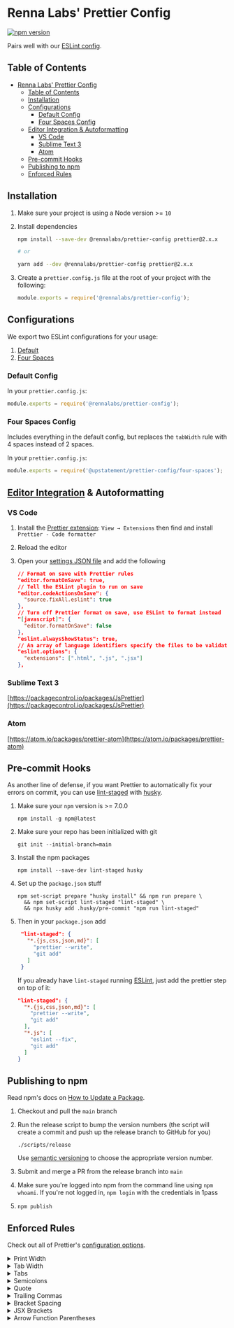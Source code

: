 # Renna Labs' Prettier Config

[![npm version](https://badge.fury.io/js/@rennalabs%2Fprettier-config.svg)](https://badge.fury.io/js/@rennalabs%2Fprettier-config)

Pairs well with our [ESLint config](https://www.npmjs.com/package/@rennalabs/eslint-config).

## Table of Contents

-   [Renna Labs' Prettier Config](#rennalabs-prettier-config)
    -   [Table of Contents](#table-of-contents)
    -   [Installation](#installation)
    -   [Configurations](#configurations)
        -   [Default Config](#default-config)
        -   [Four Spaces Config](#four-spaces-config)
    -   [Editor Integration & Autoformatting](#editor-integration--autoformatting)
        -   [VS Code](#vs-code)
        -   [Sublime Text 3](#sublime-text-3)
        -   [Atom](#atom)
    -   [Pre-commit Hooks](#pre-commit-hooks)
    -   [Publishing to npm](#publishing-to-npm)
    -   [Enforced Rules](#enforced-rules)

## Installation

1. Make sure your project is using a Node version >= `10`

2. Install dependencies

    ```sh
    npm install --save-dev @rennalabs/prettier-config prettier@2.x.x

    # or

    yarn add --dev @rennalabs/prettier-config prettier@2.x.x
    ```

3. Create a `prettier.config.js` file at the root of your project with the following:

    ```js
    module.exports = require('@rennalabs/prettier-config');
    ```

## Configurations

We export two ESLint configurations for your usage:

1. [Default](#default-config)
2. [Four Spaces](#four-spaces-config)

### Default Config

In your `prettier.config.js`:

```js
module.exports = require('@rennalabs/prettier-config');
```

### Four Spaces Config

Includes everything in the default config, but replaces the `tabWidth` rule with 4 spaces instead of 2 spaces.

In your `prettier.config.js`:

```js
module.exports = require('@upstatement/prettier-config/four-spaces');
```

## [Editor Integration](https://prettier.io/docs/en/editors.html) & Autoformatting

### VS Code

1. Install the [Prettier extension](https://marketplace.visualstudio.com/items?itemName=esbenp.prettier-vscode): `View → Extensions` then find and install `Prettier - Code formatter`
2. Reload the editor
3. Open your [settings JSON file](https://code.visualstudio.com/docs/getstarted/settings#_settings-file-locations) and add the following

    ```json
    // Format on save with Prettier rules
    "editor.formatOnSave": true,
    // Tell the ESLint plugin to run on save
    "editor.codeActionsOnSave": {
      "source.fixAll.eslint": true
    },
    // Turn off Prettier format on save, use ESLint to format instead
    "[javascript]": {
      "editor.formatOnSave": false
    },
    "eslint.alwaysShowStatus": true,
    // An array of language identifiers specify the files to be validated
    "eslint.options": {
      "extensions": [".html", ".js", ".jsx"]
    },
    ```

### Sublime Text 3

[https://packagecontrol.io/packages/JsPrettier](https://packagecontrol.io/packages/JsPrettier)

### Atom

[https://atom.io/packages/prettier-atom](https://atom.io/packages/prettier-atom)

## Pre-commit Hooks

As another line of defense, if you want Prettier to automatically fix your errors on commit, you can use [lint-staged](https://github.com/okonet/lint-staged) with [husky](https://github.com/typicode/husky).

1. Make sure your `npm` version is >= 7.0.0

    ```shell
    npm install -g npm@latest
    ```

2. Make sure your repo has been initialized with git

    ```shell
    git init --initial-branch=main
    ```

3. Install the npm packages

    ```shell
    npm install --save-dev lint-staged husky
    ```

4. Set up the `package.json` stuff

    ```shell
    npm set-script prepare "husky install" && npm run prepare \
      && npm set-script lint-staged "lint-staged" \
      && npx husky add .husky/pre-commit "npm run lint-staged"
    ```

5. Then in your `package.json` add

    ```json
     "lint-staged": {
       "*.{js,css,json,md}": [
         "prettier --write",
         "git add"
       ]
     }
    ```

    If you already have `lint-staged` running [ESLint](https://github.com/Renna-Labs/eslint-config#pre-commit-hook), just add the prettier step on top of it:

    ```json
    "lint-staged": {
      "*.{js,css,json,md}": [
        "prettier --write",
        "git add"
      ],
      "*.js": [
        "eslint --fix",
        "git add"
      ]
    }
    ```

## Publishing to npm

Read npm's docs on [How to Update a Package](https://docs.npmjs.com/getting-started/publishing-npm-packages#how-to-update-a-package).

1. Checkout and pull the `main` branch

2. Run the release script to bump the version numbers (the script will create a commit and push up the release branch to GitHub for you)

    ```shell
    ./scripts/release
    ```

    Use [semantic versioning](https://docs.npmjs.com/about-semantic-versioning/) to choose the appropriate version number.

3. Submit and merge a PR from the release branch into `main`

4. Make sure you're logged into npm from the command line using `npm whoami`. If you're not logged in, `npm login` with the credentials in 1pass

5. `npm publish`

## Enforced Rules

Check out all of Prettier's [configuration options](https://prettier.io/docs/en/options.html).

<details>
  <summary>Print Width</summary>

Line wrap at 100 characters.

</details>

<details>
  <summary>Tab Width</summary>

4 spaces per indentation-level

</details>

<details>
  <summary>Tabs</summary>

Indent lines with spaces, not tabs.

</details>

<details>
  <summary>Semicolons</summary>

Always print semicolons at the ends of statements.

```js
const greeting = 'hi';
```

</details>

<details>
  <summary>Quote</summary>

Use single quotes instead of double quotes.

```js
const quote = 'single quotes are better';
```

</details>

<details>
  <summary>Trailing Commas</summary>

Use trailing commas wherever possible.

```js
const obj = {
    a: 'hi',
    b: 'hey',
};
```

</details>

<details>
  <summary>Bracket Spacing</summary>

Print spaces between brackets in object literals.

```js
{
    foo: bar;
}
```

</details>

<details>
  <summary>JSX Brackets</summary>

Put the `>` of a multi-line JSX element at the end of the last line instead of being alone on the next line (does not apply to self closing elements).

```jsx
<button className="prettier-class" id="prettier-id" onClick={this.handleClick}>
    Click Here
</button>
```

</details>

<details>
  <summary>Arrow Function Parentheses</summary>

Omit parens when possible.

```js
x => x;
```

</details>
